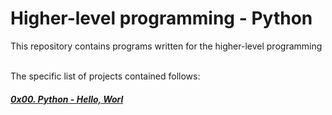 <h1> Higher-level programming - Python</h1>
<p>This repository contains programs written for the higher-level programming</p>
<br>The specific list of projects contained follows:</br>
<h5><a href ="https://github.com/HoneyGt/alx-higher_level_programming/tree/master/0x00-python-hello_world">0x00. Python - Hello, Worl</a></h5>
